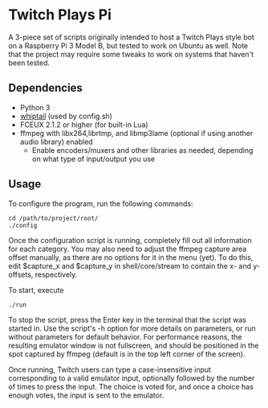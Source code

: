 # Twitch Plays Pi

A 3-piece set of scripts originally intended to host a Twitch Plays style bot on a Raspberry Pi 3 Model B, but tested to work on Ubuntu as well. Note that the project may require some tweaks to work on systems that haven't been tested.

## Dependencies

* Python 3
* [whiptail](https://linux.die.net/man/1/whiptail) (used by config.sh)
* FCEUX 2.1.2 or higher (for built-in Lua)
* ffmpeg with libx264,librtmp, and libmp3lame (optional if using another audio library) enabled
    * Enable encoders/muxers and other libraries as needed, depending on what type of input/output you use

## Usage

To configure the program, run the following commands:

```
cd /path/to/project/root/
./config
```

Once the configuration script is running, completely fill out all information for each category. You may also need to adjust the ffmpeg capture area offset manually, as there are no options for it in the menu (yet). To do this, edit $capture\_x and $capture\_y in shell/core/stream to contain the x- and y-offsets, respectively.

To start, execute 

```
./run
```

To stop the script, press the Enter key in the terminal that the script was started in. Use the script's -h option for more details on parameters, or run without parameters for default behavior. For performance reasons, the resulting emulator window is not fullscreen, and should be positioned in the spot captured by ffmpeg (default is in the top left corner of the screen).

Once running, Twitch users can type a case-insensitive input corresponding to a valid emulator input, optionally followed by the number of times to press the input. The choice is voted for, and once a choice has enough votes, the input is sent to the emulator.
